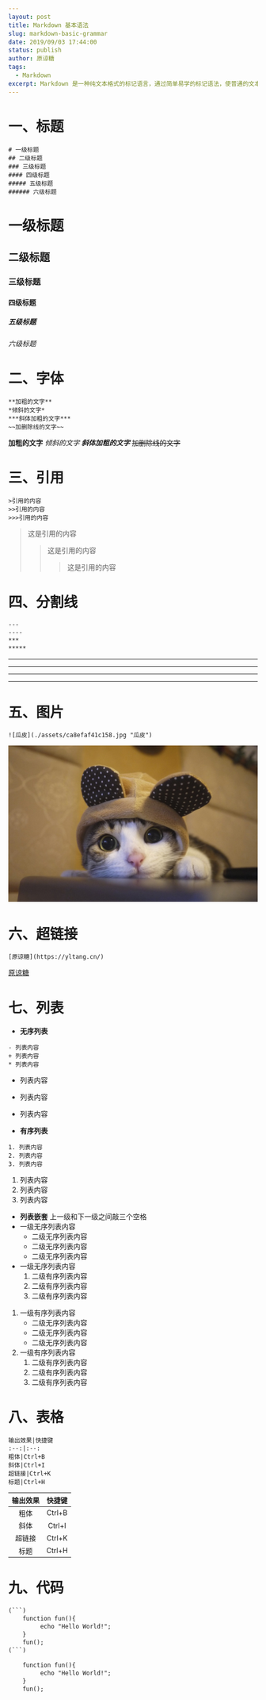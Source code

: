 ```yaml
---
layout: post
title: Markdown 基本语法
slug: markdown-basic-grammar
date: 2019/09/03 17:44:00
status: publish
author: 原谅糖
tags: 
  - Markdown
excerpt: Markdown 是一种纯文本格式的标记语言，通过简单易学的标记语法，使普通的文本也能有美观的格式。
---
```


# 一、标题

```
# 一级标题
## 二级标题
### 三级标题
#### 四级标题
##### 五级标题
###### 六级标题
```

# 一级标题

## 二级标题

### 三级标题

#### 四级标题

##### 五级标题

###### 六级标题

# 二、字体

```
**加粗的文字**
*倾斜的文字*
***斜体加粗的文字***
~~加删除线的文字~~
```

**加粗的文字**
*倾斜的文字*
***斜体加粗的文字***
~~加删除线的文字~~

# 三、引用

```
>引用的内容
>>引用的内容
>>>引用的内容
```

> 这是引用的内容
>
> > 这是引用的内容
> >
> > > 这是引用的内容

# 四、分割线

```
---
----
***
*****
```

------

------

------

------

# 五、图片

```
![瓜皮](./assets/ca8efaf41c158.jpg "瓜皮")
```

![瓜皮](./assets/ca8efaf41c158.jpg "瓜皮")

# 六、超链接

```
[原谅糖](https://yltang.cn/)
```

[原谅糖](https://yltang.cn/)

# 七、列表

- **无序列表**

```
- 列表内容
+ 列表内容
* 列表内容
```

- 列表内容

- 列表内容

- 列表内容
- **有序列表**

```
1. 列表内容
2. 列表内容
3. 列表内容
```

1. 列表内容
2. 列表内容
3. 列表内容

- **列表嵌套**
  上一级和下一级之间敲三个空格
- 一级无序列表内容
  - 二级无序列表内容
  - 二级无序列表内容
  - 二级无序列表内容
- 一级无序列表内容
  1. 二级有序列表内容 
  2. 二级有序列表内容
  3. 二级有序列表内容

1. 一级有序列表内容
   - 二级无序列表内容
   - 二级无序列表内容
   - 二级无序列表内容
2. 一级有序列表内容
   1. 二级有序列表内容
   2. 二级有序列表内容
   3. 二级有序列表内容

# 八、表格

```
输出效果|快捷键
:--:|:--:
粗体|Ctrl+B
斜体|Ctrl+I
超链接|Ctrl+K
标题|Ctrl+H
```

| 输出效果 | 快捷键 |
| :------: | :----: |
|   粗体   | Ctrl+B |
|   斜体   | Ctrl+I |
|  超链接  | Ctrl+K |
|   标题   | Ctrl+H |

# 九、代码

```
(```)
    function fun(){
         echo "Hello World!";
    }
    fun();
(```)
```

```
    function fun(){
         echo "Hello World!";
    }
    fun();
```

